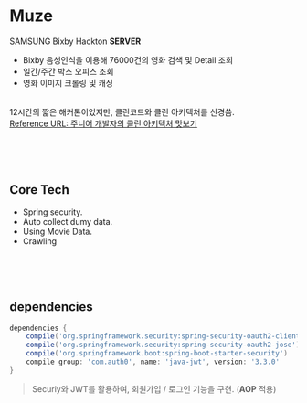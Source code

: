 # Muze
SAMSUNG Bixby Hackton **SERVER**

* Bixby 음성인식을 이용해 76000건의 영화 검색 및 Detail 조회
* 일간/주간 박스 오피스 조회
* 영화 이미지 크롤링 및 캐싱

\
[]()
12시간의 짧은 해커톤이었지만, 클린코드와 클린 아키텍처를 신경씀.\
[Reference URL: 주니어 개발자의 클린 아키텍처 맛보기](http://woowabros.github.io/tools/2019/10/02/clean-architecture-experience.html)

\
\
\
[]()
## Core Tech
* Spring security.
* Auto collect dumy data.
* Using Movie Data.
* Crawling

\
\
\
[]()

## dependencies
```gradle
dependencies {
    compile('org.springframework.security:spring-security-oauth2-client')
    compile('org.springframework.security:spring-security-oauth2-jose')
    compile('org.springframework.boot:spring-boot-starter-security')
    compile group: 'com.auth0', name: 'java-jwt', version: '3.3.0'
}
```
> Securiy와 JWT를 활용하여, 회원가입 / 로그인 기능을 구현. (**AOP** 적용)